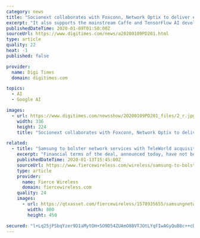 ```yaml
---
category: news
title: "Socionext collaborates with Foxconn, Network Optix to deliver edge-AI solutions for retail, manufacturing"
excerpt: "It also supports the mainstream Caffe and TensorFlow AI development frameworks, so no additional learning time is required, Socionext said. In order to support additional computational off-loading of real-time applications, Foxconn will be pre-installing the Network Optix's Witness VMS to the BOXiedge server for optimization. Additionally ..."
publishedDateTime: 2020-01-09T01:50:00Z
sourceUrl: https://www.digitimes.com/news/a20200109PD201.html
type: article
quality: 22
heat: -1
published: false

provider:
  name: Digi Times
  domain: digitimes.com

topics:
  - AI
  - Google AI

images:
  - url: https://www.digitimes.com/newsshow/20200109PD201_files/2_r.jpg
    width: 336
    height: 224
    title: "Socionext collaborates with Foxconn, Network Optix to deliver edge-AI solutions for retail, manufacturing"

related:
  - title: "Samsung to bolster network services with TeleWorld acquisition"
    excerpt: "Financial terms of the deal, announced today, have not been disclosed. Chantilly, Virginia-based TWS offers a range of network services including consulting ... Complex decision making requires intelligent automation, machine learning, and AI, all of which are fundamental for controlling and operating communications networks of the future."
    publishedDateTime: 2020-01-13T15:45:00Z
    sourceUrl: https://www.fiercewireless.com/wireless/samsung-to-bolster-network-services-teleworld-acquisition
    type: article
    provider:
      name: Fierce Wireless
      domain: fiercewireless.com
    quality: 24
    images:
      - url: https://qtxasset.com/fiercewireless/1578935655/samsungnetworks800.jpg/samsungnetworks800.jpg?r9nnJ5qqswy_fArRaMo_gHq2PpArko98
        width: 800
        height: 450

secured: "l+Lq25jPSbqYzer9D1aMytOH+5O9D54ZUAmO8BVTJOtLYqFIwAGyQuB8c++cDBO7zi30hTnHtScatjO1GQcGaaSxBG1y4Uj4CllvineItOCF53fZJS3KbaqTzxunR6O/oqa7i10b97wkmNaDCBjZFZJuSRTuV1fkVRw8np61738TcH4xwlHid15BGdocHp8cEvkUL88ATxvD/8x8WoAAtR4uL4/Xgu7Jos0c1xuGm/KNTMvUo3N4F2MRMtGpiAWlvuoRU7xQbUee59XCORpOPpFT4+kMikvEU0OiXUdhurmxMmmScCtgBmzr5ptfZodqJcCUU6ktI0GBdXmSQDIBiW1s/d1kOGcaNa7XuCRZ77VY8QYkOeBlIrIJW8XRbynRDxdOyooDparGnyD0zr/4jPOyq4Ne6xPj5Zvtv27yAyZ7T3tLQxhfBiQ/7uXlxN9JuhzZMK4Vxye3Dv7gA8W3zg==;lRBLzn7w/9qBRP99chXqIg=="
---
```


